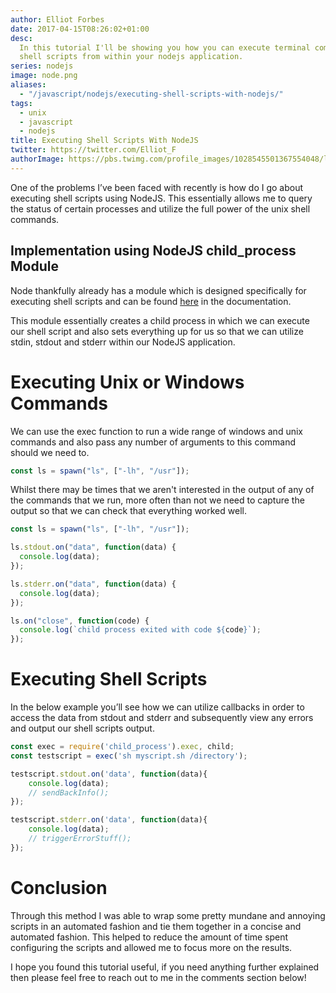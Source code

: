 ```yaml
---
author: Elliot Forbes
date: 2017-04-15T08:26:02+01:00
desc:
  In this tutorial I'll be showing you how you can execute terminal commands and
  shell scripts from within your nodejs application.
series: nodejs
image: node.png
aliases:
  - "/javascript/nodejs/executing-shell-scripts-with-nodejs/"
tags:
  - unix
  - javascript
  - nodejs
title: Executing Shell Scripts With NodeJS
twitter: https://twitter.com/Elliot_F
authorImage: https://pbs.twimg.com/profile_images/1028545501367554048/lzr43cQv_400x400.jpg
---
```


<p>One of the problems I’ve been faced with recently is how do I go about executing shell scripts using NodeJS. This essentially allows me to query the status of certain processes and utilize the full power of the unix shell commands. </p>

<h2>Implementation using NodeJS child_process Module</h2>

<p>Node thankfully already has a module which is designed specifically for executing shell scripts and can be found <a href="https://nodejs.org/api/child_process.html" target="_blank">here</a> in the documentation.</p>

<p>This module essentially creates a child process in which we can execute our shell script and also sets everything up for us so that we can utilize stdin, stdout and stderr within our NodeJS application. </p>

# Executing Unix or Windows Commands

We can use the exec function to run a wide range of windows and unix commands
and also pass any number of arguments to this command should we need to.

```js
const ls = spawn("ls", ["-lh", "/usr"]);
```

Whilst there may be times that we aren't interested in the output of any of the
commands that we run, more often than not we need to capture the output so that
we can check that everything worked well.

```js
const ls = spawn("ls", ["-lh", "/usr"]);

ls.stdout.on("data", function(data) {
  console.log(data);
});

ls.stderr.on("data", function(data) {
  console.log(data);
});

ls.on("close", function(code) {
  console.log(`child process exited with code ${code}`);
});
```

# Executing Shell Scripts

In the below example you’ll see how we can utilize callbacks in order to access
the data from stdout and stderr and subsequently view any errors and output our
shell scripts output.

```js
const exec = require('child_process').exec, child;
const testscript = exec('sh myscript.sh /directory');

testscript.stdout.on('data', function(data){
    console.log(data);
    // sendBackInfo();
});

testscript.stderr.on('data', function(data){
    console.log(data);
    // triggerErrorStuff();
});
```

# Conclusion

Through this method I was able to wrap some pretty mundane and annoying scripts
in an automated fashion and tie them together in a concise and automated
fashion. This helped to reduce the amount of time spent configuring the scripts
and allowed me to focus more on the results.

I hope you found this tutorial useful, if you need anything further explained
then please feel free to reach out to me in the comments section below!
